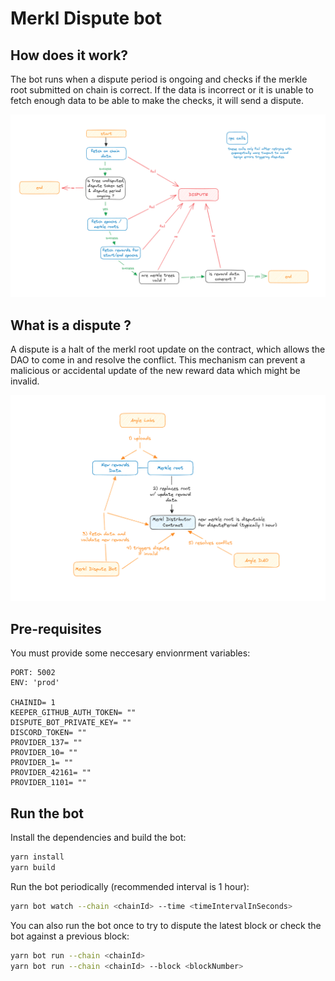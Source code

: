 # Merkl Dispute bot

## How does it work?

The bot runs when a dispute period is ongoing and checks if the merkle root submitted on chain is correct.
If the data is incorrect or it is unable to fetch enough data to be able to make the checks, it will send a dispute.

![image](./docs/bot-decision-tree.png)

## What is a dispute ?

A dispute is a halt of the merkl root update on the contract, which allows the DAO to come in and resolve the conflict. 
This mechanism can prevent a malicious or accidental update of the new reward data which might be invalid.

![image](./docs/dispute-process.png)

## Pre-requisites

You must provide some neccesary envionrment variables:
```env
PORT: 5002
ENV: 'prod'

CHAINID= 1
KEEPER_GITHUB_AUTH_TOKEN= ""
DISPUTE_BOT_PRIVATE_KEY= ""
DISCORD_TOKEN= ""
PROVIDER_137= ""
PROVIDER_10= ""
PROVIDER_1= ""
PROVIDER_42161= ""
PROVIDER_1101= ""
```

## Run the bot

Install the dependencies and build the bot:

```bash
yarn install
yarn build
```

Run the bot periodically (recommended interval is 1 hour):

```bash
yarn bot watch --chain <chainId> --time <timeIntervalInSeconds>
```

You can also run the bot once to try to dispute the latest block or check the bot against a previous block:

```bash
yarn bot run --chain <chainId>
yarn bot run --chain <chainId> --block <blockNumber>
```
